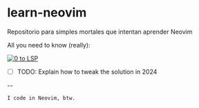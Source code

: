 # learn-neovim
Repositorio para simples mortales que intentan aprender Neovim

All you need to know (really): 

[![0 to LSP](https://img.youtube.com/vi/w7i4amO_zaE/hqdefault.jpg)](https://www.youtube.com/embed/w7i4amO_zaE)

- [ ] TODO: Explain how to tweak the solution in 2024

--

`I code in Neovim, btw.`
